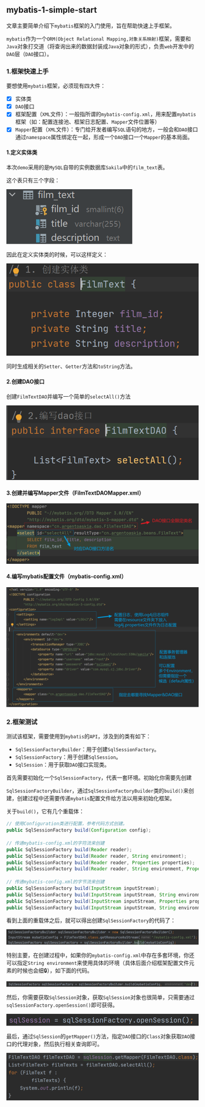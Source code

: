 ## mybatis-1-simple-start

文章主要简单介绍下`mybatis`框架的入门使用，旨在帮助快速上手框架。

`mybatis`作为一个`ORM(Object Relational Mapping,对象关系映射)`框架，需要和`Java`对象打交道（将查询出来的数据封装成`Java`对象的形式），负责`web`开发中的`DAO`层（`DAO`接口）。

### 1.框架快速上手

要想使用`mybatis`框架，必须现有四大件：

- [x] 实体类
- [x] `DAO`接口
- [x] 框架配置（`XML`文件）：一般指所谓的`mybatis-config.xml`，用来配置`mybatis`框架（如：配置连接池、框架日志配置、`Mapper`文件位置等）
- [x] `Mapper`配置（`XML`文件）：专门给开发者编写`SQL`语句的地方，一般会和`DAO`接口通过`namespace`属性绑定在一起，形成一个`DAO`接口一个`Mapper`的基本局面。

#### 1.定义实体类

本次`demo`采用的是`MySQL`自带的实例数据库`Sakila`中的`film_text`表。

这个表只有三个字段：

![image-20221018132729820](README/image-20221018132729820.png)

因此在定义实体类的时候，可以这样定义：

![image-20221018132827992](README/image-20221018132827992.png)

同时生成相关的`Setter`、`Getter`方法和`toString`方法。

#### 2.创建DAO接口

创建`FilmTextDAO`并编写一个简单的`selectAll()`方法

![image-20221018133148788](README/image-20221018133148788.png)

#### 3.创建并编写Mapper文件（FilmTextDAOMapper.xml）

![image-20221018133741420](README/image-20221018133741420.png)

#### 4.编写mybatis配置文件（mybatis-config.xml）

![image-20221018134347061](README/image-20221018134347061.png)

### 2.框架测试

测试该框架，需要使用到`mybatis`的`API`，涉及到的类有如下：

- `SqlSessionFactoryBuilder`：用于创建`SqlSessionFactory`。
- `SqlSessionFactory`：用于创建`SqlSession`。
- `SqlSession`：用于获取`DAO`接口实现类。

首先需要初始化一个`SqlSessionFactory`，代表一套环境。初始化你需要先创建

`SqlSessionFactoryBuilder`，通过`SqlSessionFactoryBuilder`类的`build()`来创建，创建过程中还需要传递`mybatis`配置文件给方法以用来初始化框架。

关于`build()`，它有几个重载体：

```java
// 使用Configuration类进行配置，参考代码方式创建。
public SqlSessionFactory build(Configuration config);

// 传递mybatis-config.xml的字符流来创建
public SqlSessionFactory build(Reader reader);
public SqlSessionFactory build(Reader reader, String environment);
public SqlSessionFactory build(Reader reader, Properties properties);
public SqlSessionFactory build(Reader reader, String environment, Properties properties);

// 传递mybatis-config.xml的字节流来创建
public SqlSessionFactory build(InputStream inputStream);
public SqlSessionFactory build(InputStream inputStream, String environment);
public SqlSessionFactory build(InputStream inputStream, Properties properties);
public SqlSessionFactory build(InputStream inputStream, String environment, Properties properties);
```

看到上面的重载体之后，就可以得出创建`SqlSessionFactory`的代码了：

<img src="README/image-20221018140305694.png" alt="image-20221018140305694" style="zoom:200%;" />

特别主要，在创建过程中，如果你的`mybatis-config.xml`中存在多套环境，你还可以指定`String environment`来使用具体的环境（具体后面介绍框架配置文件元素的时候也会细🔒），如下面的代码。

<img src="README/image-20221018140508473.png" alt="image-20221018140508473" style="zoom:200%;" />

然后，你需要获取`SqlSession`对象，获取`SqlSession`对象也很简单，只需要通过`sqlSessionFactory.openSession()`即可获得。

![image-20221018140906844](README/image-20221018140906844.png)

最后，通过`SqlSession`的`getMapper()`方法，指定`DAO`接口的`Class`对象获取`DAO`接口的代理对象，然后执行相关查询即可。

![image-20221018141123752](README/image-20221018141123752.png)

